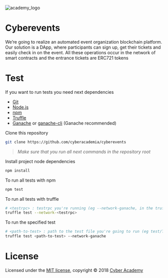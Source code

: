 ![academy_logo](https://github.com/cyberacademia/cyberevents/blob/kovan/img/academy_logo.png)

# Cyberevents

We’re going to realize an automated event organization blockchain platform. Our solution is a DApp, where participants can sign up, get their tickets and easily check in on the event. All these operations occur in the network of smart contracts and the entrance tickets are ERC721 tokens

# Test

If you want to run tests you need next dependencies

- [Git](https://git-scm.com/)
- [Node.js](https://nodejs.org)
- [npm](https://www.npmjs.com/get-npm)
- [Truffle](https://truffleframework.com/)
- [Ganache](https://truffleframework.com/ganache) or [ganache-cli](https://github.com/trufflesuite/ganache-cli) (Ganache recommended)

Clone this repository

```sh
git clone https://github.com/cyberacademia/cyberevents
```

> _Make sure that you run all next commands in the repository root_

Install project node dependencies

```sh
npm install
```

To run all tests with npm

```sh
npm test
```

To run all tests with truffle

```sh
# <testrpc> : testrpc you're running (eg --network-ganache, in the truffle-config.js you can find all networks names)
truffle test --network-<testrpc>
```

To run the specified test

```sh
# <path-to-test> : path to the test file you're going to run (eg test/TestTicket.test.js)
truffle test <path-to-test> --network-ganache
```

# License

Licensed under the [MIT license](https://github.com/cyberevents/cyber-academy-dapp/edit/master/LICENSE), copyright © 2018 [Cyber Academy](https://github.com/cyberevents)
